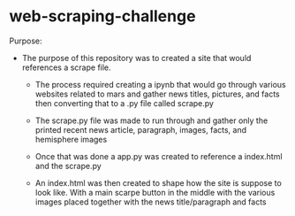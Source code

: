 # web-scraping-challenge



Purpose: 
 
 -  The purpose of this repository was to created a site that would references a scrape file. 
      - The process required creating a ipynb that would go through various websites related to mars and gather news titles, pictures, and facts then converting that to a .py file 
        called scrape.py
      
      - The scrape.py file was made to run through and gather only the printed recent news article, paragraph, images, facts, and hemisphere images
      
      - Once that was done a app.py was created to reference a index.html and the scrape.py

      - An index.html was then created to shape how the site is suppose to look like. With a main scarpe button in the middle with the various images placed together with the news         title/paragraph and facts
